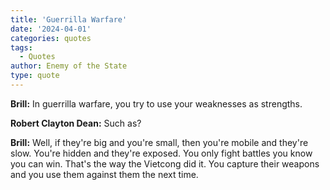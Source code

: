 ```yaml
---
title: 'Guerrilla Warfare'
date: '2024-04-01'
categories: quotes
tags:
  - Quotes
author: Enemy of the State
type: quote
---
```


**Brill:** In guerrilla warfare, you try to use your weaknesses as strengths.

**Robert Clayton Dean:** Such as?

**Brill:** Well, if they're big and you're small, then you're mobile and they're slow. You're hidden and they're exposed. You only fight battles you know you can win. That's the way the Vietcong did it. You capture their weapons and you use them against them the next time.


